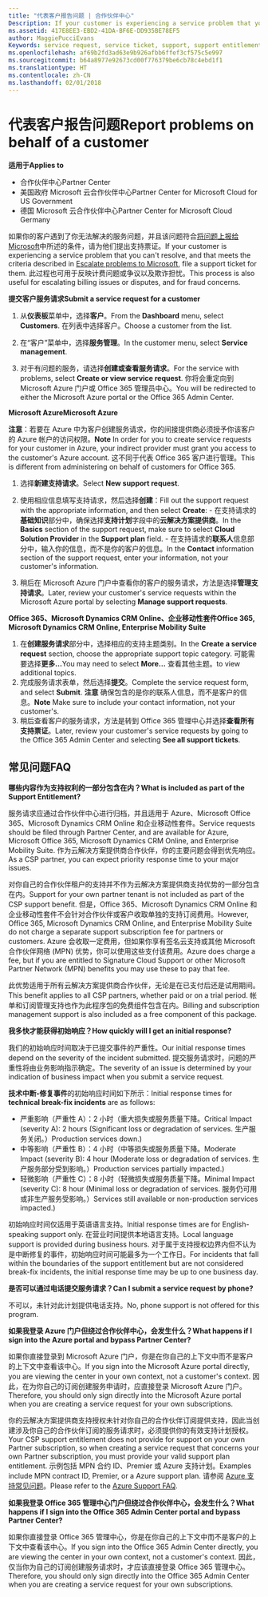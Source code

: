 ```yaml
---
title: "代表客户报告问题 | 合作伙伴中心"
Description: If your customer is experiencing a service problem that you can''t resolve, and that meets the criteria described in Escalate problems to Microsoft, file a support ticket for them.
ms.assetid: 417E8EE3-EBD2-41DA-BF6E-DD935BE78EF5
author: MaggiePucciEvans
Keywords: service request, service ticket, support, support entitlement, aobo, Azure aobo
ms.openlocfilehash: af69b2fd3ad63e9b926afbb6ffef3cf575c5e997
ms.sourcegitcommit: b64a8977e92673cd00f776379be6cb78c4ebd1f1
ms.translationtype: HT
ms.contentlocale: zh-CN
ms.lasthandoff: 02/01/2018
---
```

# <a name="report-problems-on-behalf-of-a-customer"></a><span data-ttu-id="2170e-102">代表客户报告问题</span><span class="sxs-lookup"><span data-stu-id="2170e-102">Report problems on behalf of a customer</span></span>

**<span data-ttu-id="2170e-103">适用于</span><span class="sxs-lookup"><span data-stu-id="2170e-103">Applies to</span></span>**

-  <span data-ttu-id="2170e-104">合作伙伴中心</span><span class="sxs-lookup"><span data-stu-id="2170e-104">Partner Center</span></span>
-  <span data-ttu-id="2170e-105">美国政府 Microsoft 云合作伙伴中心</span><span class="sxs-lookup"><span data-stu-id="2170e-105">Partner Center for Microsoft Cloud for US Government</span></span>
-  <span data-ttu-id="2170e-106">德国 Microsoft 云合作伙伴中心</span><span class="sxs-lookup"><span data-stu-id="2170e-106">Partner Center for Microsoft Cloud Germany</span></span>

<span data-ttu-id="2170e-107">如果你的客户遇到了你无法解决的服务问题，并且该问题符合[将问题上报给 Microsoft](escalate-problems-to-microsoft.md)中所述的条件，请为他们提出支持票证。</span><span class="sxs-lookup"><span data-stu-id="2170e-107">If your customer is experiencing a service problem that you can't resolve, and that meets the criteria described in [Escalate problems to Microsoft](escalate-problems-to-microsoft.md), file a support ticket for them.</span></span> <span data-ttu-id="2170e-108">此过程也可用于反映计费问题或争议以及欺诈担忧。</span><span class="sxs-lookup"><span data-stu-id="2170e-108">This process is also useful for escalating billing issues or disputes, and for fraud concerns.</span></span>

**<span data-ttu-id="2170e-109">提交客户服务请求</span><span class="sxs-lookup"><span data-stu-id="2170e-109">Submit a service request for a customer</span></span>**

1.  <span data-ttu-id="2170e-110">从**仪表板**菜单中，选择**客户**。</span><span class="sxs-lookup"><span data-stu-id="2170e-110">From the **Dashboard** menu, select **Customers**.</span></span> <span data-ttu-id="2170e-111">在列表中选择客户。</span><span class="sxs-lookup"><span data-stu-id="2170e-111">Choose a customer from the list.</span></span>

2.  <span data-ttu-id="2170e-112">在“客户”菜单中，选择**服务管理**。</span><span class="sxs-lookup"><span data-stu-id="2170e-112">In the customer menu, select **Service management**.</span></span>

3.  <span data-ttu-id="2170e-113">对于有问题的服务，请选择**创建或查看服务请求**。</span><span class="sxs-lookup"><span data-stu-id="2170e-113">For the service with problems, select **Create or view service request**.</span></span> <span data-ttu-id="2170e-114">你将会重定向到 Microsoft Azure 门户或 Office 365 管理员中心。</span><span class="sxs-lookup"><span data-stu-id="2170e-114">You will be redirected to either the Microsoft Azure portal or the Office 365 Admin Center.</span></span>

**<span data-ttu-id="2170e-115">Microsoft Azure</span><span class="sxs-lookup"><span data-stu-id="2170e-115">Microsoft Azure</span></span>**

<span data-ttu-id="2170e-116">**注意**：若要在 Azure 中为客户创建服务请求，你的间接提供商必须授予你该客户的 Azure 帐户的访问权限。</span><span class="sxs-lookup"><span data-stu-id="2170e-116">**Note** In order for you to create service requests for your customer in Azure, your indirect provider must grant you access to the customer's Azure account.</span></span> <span data-ttu-id="2170e-117">这不同于代表 Office 365 客户进行管理。</span><span class="sxs-lookup"><span data-stu-id="2170e-117">This is different from administering on behalf of customers for Office 365.</span></span>   

1.  <span data-ttu-id="2170e-118">选择**新建支持请求**。</span><span class="sxs-lookup"><span data-stu-id="2170e-118">Select **New support request**.</span></span>
2.  <span data-ttu-id="2170e-119">使用相应信息填写支持请求，然后选择**创建**：</span><span class="sxs-lookup"><span data-stu-id="2170e-119">Fill out the support request with the appropriate information, and then select **Create**:</span></span>
        -   <span data-ttu-id="2170e-120">在支持请求的**基础知识**部分中，确保选择**支持计划**字段中的**云解决方案提供商**。</span><span class="sxs-lookup"><span data-stu-id="2170e-120">In the **Basics** section of the support request, make sure to select **Cloud Solution Provider** in the **Support plan** field.</span></span>
        -   <span data-ttu-id="2170e-121">在支持请求的**联系人**信息部分中，输入你的信息，而不是你的客户的信息。</span><span class="sxs-lookup"><span data-stu-id="2170e-121">In the **Contact** information section of the support request, enter your information, not your customer's information.</span></span>

3.  <span data-ttu-id="2170e-122">稍后在 Microsoft Azure 门户中查看你的客户的服务请求，方法是选择**管理支持请求**。</span><span class="sxs-lookup"><span data-stu-id="2170e-122">Later, review your customer's service requests within the Microsoft Azure portal by selecting **Manage support requests**.</span></span>



**<span data-ttu-id="2170e-123">Office 365、Microsoft Dynamics CRM Online、企业移动性套件</span><span class="sxs-lookup"><span data-stu-id="2170e-123">Office 365, Microsoft Dynamics CRM Online, Enterprise Mobility Suite</span></span>**

1. <span data-ttu-id="2170e-124">在**创建服务请求**部分中，选择相应的支持主题类别。</span><span class="sxs-lookup"><span data-stu-id="2170e-124">In the **Create a service request** section, choose the appropriate support topic category.</span></span> <span data-ttu-id="2170e-125">可能需要选择**更多…**</span><span class="sxs-lookup"><span data-stu-id="2170e-125">You may need to select **More…**</span></span> <span data-ttu-id="2170e-126">查看其他主题。</span><span class="sxs-lookup"><span data-stu-id="2170e-126">to view additional topics.</span></span>    
2. <span data-ttu-id="2170e-127">完成服务请求表单，然后选择**提交**。</span><span class="sxs-lookup"><span data-stu-id="2170e-127">Complete the service request form, and select **Submit**.</span></span>
    <span data-ttu-id="2170e-128">**注意** 确保包含的是你的联系人信息，而不是客户的信息。</span><span class="sxs-lookup"><span data-stu-id="2170e-128">**Note**  Make sure to include your contact information, not your customer's.</span></span>
3. <span data-ttu-id="2170e-129">稍后查看客户的服务请求，方法是转到 Office 365 管理中心并选择**查看所有支持票证**。</span><span class="sxs-lookup"><span data-stu-id="2170e-129">Later, review your customer's service requests by going to the Office 365 Admin Center and selecting **See all support tickets**.</span></span>

## <a name="faq"></a><span data-ttu-id="2170e-130">常见问题</span><span class="sxs-lookup"><span data-stu-id="2170e-130">FAQ</span></span>


**<span data-ttu-id="2170e-131">哪些内容作为支持权利的一部分包含在内？</span><span class="sxs-lookup"><span data-stu-id="2170e-131">What is included as part of the Support Entitlement?</span></span>**

<span data-ttu-id="2170e-132">服务请求应通过合作伙伴中心进行归档，并且适用于 Azure、Microsoft Office 365、Microsoft Dynamics CRM Online 和企业移动性套件。</span><span class="sxs-lookup"><span data-stu-id="2170e-132">Service requests should be filed through Partner Center, and are available for Azure, Microsoft Office 365, Microsoft Dynamics CRM Online, and Enterprise Mobility Suite.</span></span> <span data-ttu-id="2170e-133">作为云解决方案提供商合作伙伴，你的主要问题会得到优先响应。</span><span class="sxs-lookup"><span data-stu-id="2170e-133">As a CSP partner, you can expect priority response time to your major issues.</span></span>

<span data-ttu-id="2170e-134">对你自己的合作伙伴租户的支持并不作为云解决方案提供商支持优势的一部分包含在内。</span><span class="sxs-lookup"><span data-stu-id="2170e-134">Support for your own partner tenant is not included as part of the CSP support benefit.</span></span> <span data-ttu-id="2170e-135">但是，Office 365、Microsoft Dynamics CRM Online 和企业移动性套件不会针对合作伙伴或客户收取单独的支持订阅费用。</span><span class="sxs-lookup"><span data-stu-id="2170e-135">However, Office 365, Microsoft Dynamics CRM Online, and Enterprise Mobility Suite do not charge a separate support subscription fee for partners or customers.</span></span> <span data-ttu-id="2170e-136">Azure 会收取一定费用，但如果你享有签名云支持或其他 Microsoft 合作伙伴网络 (MPN) 优势，你可以使用这些支付该费用。</span><span class="sxs-lookup"><span data-stu-id="2170e-136">Azure does charge a fee, but if you are entitled to Signature Cloud Support or other Microsoft Partner Network (MPN) benefits you may use these to pay that fee.</span></span>

<span data-ttu-id="2170e-137">此优势适用于所有云解决方案提供商合作伙伴，无论是在已支付后还是试用期间。</span><span class="sxs-lookup"><span data-stu-id="2170e-137">This benefit applies to all CSP partners, whether paid or on a trial period.</span></span> <span data-ttu-id="2170e-138">帐单和订阅管理支持也作为此程序包的免费组件包含在内。</span><span class="sxs-lookup"><span data-stu-id="2170e-138">Billing and subscription management support is also included as a free component of this package.</span></span>

**<span data-ttu-id="2170e-139">我多快才能获得初始响应？</span><span class="sxs-lookup"><span data-stu-id="2170e-139">How quickly will I get an initial response?</span></span>**

<span data-ttu-id="2170e-140">我们的初始响应时间取决于已提交事件的严重性。</span><span class="sxs-lookup"><span data-stu-id="2170e-140">Our initial response times depend on the severity of the incident submitted.</span></span> <span data-ttu-id="2170e-141">提交服务请求时，问题的严重性将由业务影响指示确定。</span><span class="sxs-lookup"><span data-stu-id="2170e-141">The severity of an issue is determined by your indication of business impact when you submit a service request.</span></span>

<span data-ttu-id="2170e-142">**技术中断-修复事件**的初始响应时间如下所示：</span><span class="sxs-lookup"><span data-stu-id="2170e-142">Initial response times for **technical break-fix incidents** are as follows:</span></span>

-   <span data-ttu-id="2170e-143">严重影响（严重性 A）：2 小时（重大损失或服务质量下降。</span><span class="sxs-lookup"><span data-stu-id="2170e-143">Critical Impact (severity A): 2 hours (Significant loss or degradation of services.</span></span> <span data-ttu-id="2170e-144">生产服务关闭。）</span><span class="sxs-lookup"><span data-stu-id="2170e-144">Production services down.)</span></span>
-   <span data-ttu-id="2170e-145">中等影响（严重性 B）：4 小时（中等损失或服务质量下降。</span><span class="sxs-lookup"><span data-stu-id="2170e-145">Moderate Impact (severity B): 4 hour (Moderate loss or degradation of services.</span></span> <span data-ttu-id="2170e-146">生产服务部分受到影响。）</span><span class="sxs-lookup"><span data-stu-id="2170e-146">Production services partially impacted.)</span></span>
-   <span data-ttu-id="2170e-147">轻微影响（严重性 C）：8 小时（轻微损失或服务质量下降。</span><span class="sxs-lookup"><span data-stu-id="2170e-147">Minimal Impact (severity C): 8 hour (Minimal loss or degradation of services.</span></span> <span data-ttu-id="2170e-148">服务仍可用或非生产服务受影响。）</span><span class="sxs-lookup"><span data-stu-id="2170e-148">Services still available or non-production services impacted.)</span></span>

<span data-ttu-id="2170e-149">初始响应时间仅适用于英语语言支持。</span><span class="sxs-lookup"><span data-stu-id="2170e-149">Initial response times are for English-speaking support only.</span></span> <span data-ttu-id="2170e-150">在营业时间提供本地语言支持。</span><span class="sxs-lookup"><span data-stu-id="2170e-150">Local language support is provided during business hours.</span></span>
<span data-ttu-id="2170e-151">对于属于支持授权边界内但不认为是中断修复的事件，初始响应时间可能最多为一个工作日。</span><span class="sxs-lookup"><span data-stu-id="2170e-151">For incidents that fall within the boundaries of the support entitlement but are not considered break-fix incidents, the initial response time may be up to one business day.</span></span>

**<span data-ttu-id="2170e-152">是否可以通过电话提交服务请求？</span><span class="sxs-lookup"><span data-stu-id="2170e-152">Can I submit a service request by phone?</span></span>**

<span data-ttu-id="2170e-153">不可以，未针对此计划提供电话支持。</span><span class="sxs-lookup"><span data-stu-id="2170e-153">No, phone support is not offered for this program.</span></span>

**<span data-ttu-id="2170e-154">如果我登录 Azure 门户但绕过合作伙伴中心，会发生什么？</span><span class="sxs-lookup"><span data-stu-id="2170e-154">What happens if I sign into the Azure portal and bypass Partner Center?</span></span>**

<span data-ttu-id="2170e-155">如果你直接登录到 Microsoft Azure 门户，你是在你自己的上下文中而不是客户的上下文中查看该中心。</span><span class="sxs-lookup"><span data-stu-id="2170e-155">If you sign into the Microsoft Azure portal directly, you are viewing the center in your own context, not a customer's context.</span></span> <span data-ttu-id="2170e-156">因此，在为你自己的订阅创建服务申请时，应直接登录 Microsoft Azure 门户。</span><span class="sxs-lookup"><span data-stu-id="2170e-156">Therefore, you should only sign directly into the Microsoft Azure portal when you are creating a service request for your own subscriptions.</span></span>

<span data-ttu-id="2170e-157">你的云解决方案提供商支持授权未针对你自己的合作伙伴订阅提供支持，因此当创建涉及你自己的合作伙伴订阅的服务请求时，必须提供你的有效支持计划授权。</span><span class="sxs-lookup"><span data-stu-id="2170e-157">Your CSP support entitlement does not provide for support on your own Partner subscription, so when creating a service request that concerns your own Partner subscription, you must provide your valid support plan entitlement.</span></span> <span data-ttu-id="2170e-158">示例包括 MPN 合约 ID、Premier 或 Azure 支持计划。</span><span class="sxs-lookup"><span data-stu-id="2170e-158">Examples include MPN contract ID, Premier, or a Azure support plan.</span></span> <span data-ttu-id="2170e-159">请参阅 [Azure 支持常见问题](http://go.microsoft.com/fwlink/?LinkId=717532)。</span><span class="sxs-lookup"><span data-stu-id="2170e-159">Please refer to the [Azure Support FAQ](http://go.microsoft.com/fwlink/?LinkId=717532).</span></span>

**<span data-ttu-id="2170e-160">如果我登录 Office 365 管理中心门户但绕过合作伙伴中心，会发生什么？</span><span class="sxs-lookup"><span data-stu-id="2170e-160">What happens if I sign into the Office 365 Admin Center portal and bypass Partner Center?</span></span>**

<span data-ttu-id="2170e-161">如果你直接登录 Office 365 管理中心，你是在你自己的上下文中而不是客户的上下文中查看该中心。</span><span class="sxs-lookup"><span data-stu-id="2170e-161">If you sign into the Office 365 Admin Center directly, you are viewing the center in your own context, not a customer's context.</span></span> <span data-ttu-id="2170e-162">因此，仅当你为自己的订阅创建服务请求时，才应该直接登录 Office 365 管理中心。</span><span class="sxs-lookup"><span data-stu-id="2170e-162">Therefore, you should only sign directly into the Office 365 Admin Center when you are creating a service request for your own subscriptions.</span></span>

 

 



